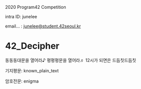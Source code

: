 2020 Program42 Competition

intra ID: junelee

email... : junelee@student.42seoul.kr

# 42_Decipher
동동동대문을 열어라♪ 평평평문을 열어라♬ 12시가 되면은 드듬칫드듬칫

기지평문: known_plain_text

암호전문: enigma
